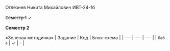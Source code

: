 Оглезнев Никита Михайлович ИВТ-24-1б

С̶е̶м̶е̶с̶т̶р̶ ̶1 ✓

**Семестр 2**

«Зеленая методичка»
| Задание | Код | Блок-схема |
| --- | --- | --- |
| `Лаб 4` | ✓  | - |
